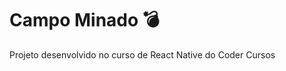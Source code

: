 # Campo Minado 💣

<!-- <img width="309" alt="image" src="https://user-images.githubusercontent.com/81046850/158840801-d429e2b0-bbc0-4e60-a4d9-6cdf124d648e.png"> -->

Projeto desenvolvido no curso de React Native do Coder Cursos

